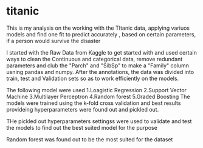# titanic
This is my analysis on the working with the TItanic data, applying variuos models and find one fit to predict accurately , based on certain parameters, if a person would survive the disaster

I started with the Raw Data from Kaggle to get started with and used certain ways to clean the Continuous and categorical data, remove redundant parameters and club the "Parch" and "SibSp" to make a "Family" column usning pandas and numpy. After the annotations, the data was divided into train, test and Validation sets so as to work efficiently on the models.

The following model were used 1.Loagistic Regression 2.Support Vector Machine 3.Multilayer Perceptron 4.Random forest 5.Graded Boosting The models were trained using the k-fold cross validation and best results provideing hyperparameters were found out and pickled out.

THe pickled out hyperparameters settingss were used to validate and test the models to find out the best suited model for the purpose

Random forest was found out to be the most suited for the dataset
